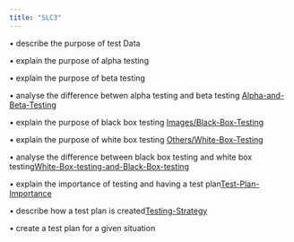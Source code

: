 ```yaml
---
title: "SLC3"
---
```

• describe the purpose of test Data

• explain the purpose of alpha testing

• explain the purpose of beta testing

• analyse the difference betwen alpha testing and beta testing [Alpha-and-Beta-Testing](Others/Alpha-and-Beta-Testing.md)

• explain the purpose of black box testing [Images/Black-Box-Testing](Images/Black-Box-Testing.md)

• explain the purpose of white box testing [Others/White-Box-Testing](Others/White-Box-Testing.md)

• analyse the difference between black box testing and white box testing[White-Box-testing-and-Black-Box-testing](Others/White-Box-testing-and-Black-Box-testing.md)

• explain the importance of testing and having a test plan[Test-Plan-Importance](Others/Test-Plan-Importance.md)

• describe how a test plan is created[Testing-Strategy](Others/Testing-Strategy.md)

• create a test plan for a given situation